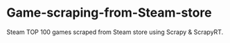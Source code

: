 # Game-scraping-from-Steam-store
Steam TOP 100 games scraped from Steam store using Scrapy &amp; ScrapyRT.
